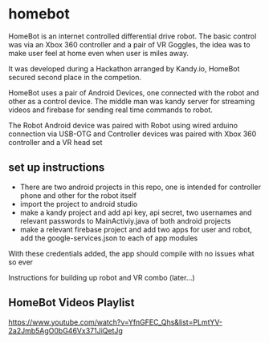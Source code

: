 # homebot

HomeBot is an internet controlled differential drive robot. The basic control was via an Xbox 360 controller and a pair of VR Goggles, the idea was to make user feel at home even when user is miles away.

It was developed during a Hackathon arranged by Kandy.io, HomeBot secured second place in the competion.

HomeBot uses a pair of Android Devices, one connected with the robot and other as a control device. The middle man was kandy server for streaming videos and firebase for sending real time commands to robot.

The Robot Android device was paired with Robot using wired arduino connection via USB-OTG and Controller devices was paired with Xbox 360 controller and a VR head set

## set up instructions

- There are two android projects in this repo, one is intended for controller phone and other for the robot itself
- import the project to android studio
- make a kandy project and add api key, api secret, two usernames and relevant passwords to MainActiviy.java of both android projects
- make a relevant firebase project and add two apps for user and robot, add the google-services.json to each of app modules

With these credentials added, the app should compile with no issues what so ever

Instructions for building up robot and VR combo (later...)

## HomeBot Videos Playlist
https://www.youtube.com/watch?v=YfnGFEC_Qhs&list=PLmtYV-2a2Jmb5AgO0bG46Vx371JiQetJg
